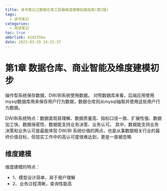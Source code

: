 ```yaml
---
title: 读书笔记之数据仓库工具箱维度建模权威指南(第3版)
tags:
  - 读书笔记
categories:
  - 阅读笔记
toc: true
abbrlink: 4142350a
date: 2023-03-29 14:31:37
---
```



# 第1章 数据仓库、商业智能及维度建模初步

操作型系统保存数据，DW/BI系统使用数据。
对照数据库来看，后端应用使用mysql数据库用来保存用户行为数据，数据仓库则从mysql抽取并使用这些用户行为数据。

DW/BI系统特点：数据直观易理解、数据质量高、指标口径一致、扩展性强、数据加工快、数据保密性、数据能支持业务决策、业务认可。
其中，数据能支持业务决策和业务认可是最能体现 DW/BI 系统价值的两点，也是从事数据相关行业的最终价值目标，但现实工作中的高认可度很难达到，更是一直被忽略

## 维度建模
维度建模的特点：
* 1、模型设计简单，易于用户理解
* 2、业务过程清晰，查询性能高





